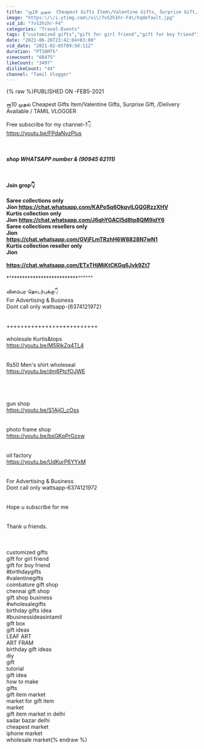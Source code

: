 ```yaml
---
title: "ரூ10 முதல்  Cheapest Gifts Item\/Valentine Gifts, Surprise Gift, \/Delivery Available \/ TAMIL VLOGGER"
image: "https:\/\/i.ytimg.com\/vi\/7vS2h1hr-F4\/hqdefault.jpg"
vid_id: "7vS2h1hr-F4"
categories: "Travel-Events"
tags: ["customized gifts","gift for girl friend","gift for boy friend"]
date: "2021-06-26T23:42:04+03:00"
vid_date: "2021-02-05T09:50:11Z"
duration: "PT16M7S"
viewcount: "68475"
likeCount: "3497"
dislikeCount: "44"
channel: "Tamil Vlogger"
---
```

{% raw %}PUBLISHED ON -FEB5-2021<br /><br /> ரூ10 முதல்  Cheapest Gifts Item/Valentine Gifts, Surprise Gift, /Delivery Available / TAMIL VLOGGER<br /><br />Free subscribe for my channel-1👇<br /><a rel="nofollow" target="blank" href="https://youtu.be/FPdaNvzPlus​​">https://youtu.be/FPdaNvzPlus​​</a><br /><br />***************************************<br /><br />shop WHATSAPP number &amp; (90945 62111)<br /><br />***********************************<br /><br />Join grop👇<br /><br />Saree collections only<br />Jion <a rel="nofollow" target="blank" href="https://chat.whatsapp.com/KAPoSq6OkqvILGQGRzzXHV">https://chat.whatsapp.com/KAPoSq6OkqvILGQGRzzXHV</a><br />Kurtis collection only<br />Jion <a rel="nofollow" target="blank" href="https://chat.whatsapp.com/J6qhYGACl5d8tp8QM9idY6">https://chat.whatsapp.com/J6qhYGACl5d8tp8QM9idY6</a><br />Saree collections resellers only<br />Jion <br /><a rel="nofollow" target="blank" href="https://chat.whatsapp.com/GVjFLmTRzhH6W8828N7wN1">https://chat.whatsapp.com/GVjFLmTRzhH6W8828N7wN1</a><br />Kurtis collection  reseller only<br />Jion <br /><br /><a rel="nofollow" target="blank" href="https://chat.whatsapp.com/ETxTHjMiKtCKGq6Jvk9Zt7">https://chat.whatsapp.com/ETxTHjMiKtCKGq6Jvk9Zt7</a><br /><br />*****&quot;*************************&quot;&quot;&quot;&quot;&quot;&quot;<br /><br />விளம்பர தொடர்புக்கு👇<br />For Advertising &amp; Business<br />Dont call only wattsapp-{6374121972}<br /><br /><br />++++++++++++++++++++++++++<br /><br />wholesale Kurtis&amp;tops<br /><a rel="nofollow" target="blank" href="https://youtu.be/M5RikZq4TL4​​">https://youtu.be/M5RikZq4TL4​​</a><br /><br /><br />Rs50 Men's shirt wholeseal<br /><a rel="nofollow" target="blank" href="https://youtu.be/dm6PtcfOJWE​​">https://youtu.be/dm6PtcfOJWE​​</a><br /><br /><br /><br /><br />gun shop<br /><a rel="nofollow" target="blank" href="https://youtu.be/S1AjiO_cOss​​">https://youtu.be/S1AjiO_cOss​​</a><br /><br /><br />photo frame shop<br /><a rel="nofollow" target="blank" href="https://youtu.be/bsGKpPrGzxw​​">https://youtu.be/bsGKpPrGzxw​​</a><br /><br /><br />oil factory<br /><a rel="nofollow" target="blank" href="https://youtu.be/UdKurP6YYxM​​">https://youtu.be/UdKurP6YYxM​​</a><br /><br /><br />For Advertising &amp; Business<br />Dont call only wattsapp-6374121972<br /><br /><br />Hope u subscribe for me<br /><br /><br />                     Thank u friends.<br /><br /><br /><br />customized gifts<br />gift for girl friend<br />gift for boy friend<br />#birthdaygifts<br />#valentinegifts<br />coimbatore gift shop<br />chennai gift shop<br />gift shop business<br />#wholesalegifts<br />birthday gifts idea<br />#businessideasintamil<br />gift box<br />gift ideas<br />LEAF ART<br />ART FRAM<br />birthday gift ideas<br />diy<br />gift<br />tutorial<br />gift idea<br />how to make<br />gifts<br />gift item market<br />market for gift item<br />market<br />gift item market in delhi<br />sadar bazar delhi<br />cheapest market<br />iphone market<br />wholesale market{% endraw %}
